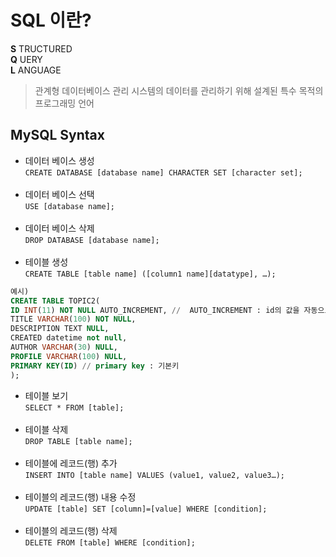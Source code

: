 # SQL 이란?
**S** TRUCTURED <br>
**Q** UERY <br>
**L** ANGUAGE <br>
> 관계형 데이터베이스 관리 시스템의 데이터를 관리하기 위해 설계된 특수 목적의 프로그래밍 언어 <br>

## MySQL Syntax
* 데이터 베이스 생성 <br>
```CREATE DATABASE [database name] CHARACTER SET [character set];``` <br><br>
* 데이터 베이스 선택 <br>
```USE [database name];```
<br><br>
* 데이터 베이스 삭제 <br>
```DROP DATABASE [database name];```
<br><br>
* 테이블 생성 <br>
```CREATE TABLE [table name] ([column1 name][datatype], …);``` <br>
``` sql
예시)
CREATE TABLE TOPIC2(
ID INT(11) NOT NULL AUTO_INCREMENT, //  AUTO_INCREMENT : id의 값을 자동으로 +1 시켜줌 
TITLE VARCHAR(100) NOT NULL,
DESCRIPTION TEXT NULL, 
CREATED datetime not null, 
AUTHOR VARCHAR(30) NULL, 
PROFILE VARCHAR(100) NULL, 
PRIMARY KEY(ID) // primary key : 기본키 
);
```
* 테이블 보기 <br>
```SELECT * FROM [table];``` 
<br><br>
* 테이블 삭제 <br>
```DROP TABLE [table name];``` 
<br><br>
* 테이블에 레코드(행) 추가 <br>
``` INSERT INTO [table name] VALUES (value1, value2, value3…); ``` <br><br>
* 테이블의 레코드(행) 내용 수정 <br>
```UPDATE [table] SET [column]=[value] WHERE [condition];``` 
<br><br>
* 테이블의 레코드(행) 삭제 <br>
```DELETE FROM [table] WHERE [condition];``` 
<br><br>